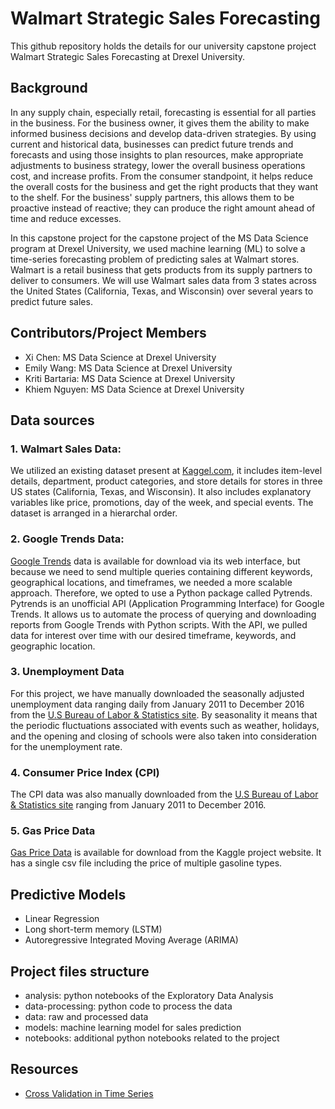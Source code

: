 # Walmart Strategic Sales Forecasting

This github repository holds the details for our university capstone project Walmart Strategic Sales Forecasting at Drexel University.

## Background

In any supply chain, especially retail, forecasting is essential for all parties in the business. For the business owner, it gives them the ability to make informed business decisions and develop data-driven strategies. By using current and historical data, businesses can predict future trends and forecasts and using those insights to plan resources, make appropriate adjustments to business strategy, lower the overall business operations cost, and increase profits. From the consumer standpoint, it helps reduce the overall costs for the business and get the right products that they want to the shelf. For the business' supply partners, this allows them to be proactive instead of reactive; they can produce the right amount ahead of time and reduce excesses.  

In this capstone project for the capstone project of the MS Data Science program at Drexel University, we used machine learning (ML) to solve a time-series forecasting problem of predicting sales at Walmart stores. Walmart is a retail business that gets products from its supply partners to deliver to consumers. We will use Walmart sales data from 3 states across the United States (California, Texas, and Wisconsin) over several years to predict future sales. 

## Contributors/Project Members
* Xi Chen: MS Data Science at Drexel University
* Emily Wang: MS Data Science at Drexel University
* Kriti Bartaria: MS Data Science at Drexel University
* Khiem Nguyen: MS Data Science at Drexel University

## Data sources

### 1. Walmart Sales Data:

We utilized an existing dataset present at [Kaggel.com](https://www.kaggle.com/code/konradb/ts-4-sales-and-demand-forecasting/data), it includes item-level details, department, product categories, and store details for stores in three US states (California, Texas, and Wisconsin). It also includes explanatory variables like price, promotions, day of the week, and special events. The dataset is arranged in a hierarchal order. 

### 2. Google Trends Data: 

[Google Trends](https://trends.google.com/trends/?geo=US) data is available for download via its web interface, but because we need to send multiple queries containing different keywords, geographical locations, and timeframes, we needed a more scalable approach. Therefore, we opted to use a Python package called Pytrends. Pytrends is an unofficial API (Application Programming Interface) for Google Trends. It allows us to automate the process of querying and downloading reports from Google Trends with Python scripts. With the API, we pulled data for interest over time with our desired timeframe, keywords, and geographic location. 

### 3. Unemployment Data

For this project, we have manually downloaded the seasonally adjusted unemployment data ranging daily from January 2011 to December 2016 from the [U.S Bureau of Labor & Statistics site](https://beta.bls.gov/dataViewer/view/timeseries/LNS14000000).  By seasonality it means that the periodic fluctuations associated with events such as weather, holidays, and the opening and closing of schools were also taken into consideration for the unemployment rate. 

### 4. Consumer Price Index (CPI)

The CPI data was also manually downloaded from the [U.S Bureau of Labor & Statistics site](https://www.bls.gov/cpi/data.htm) ranging from January 2011 to December 2016.

### 5. Gas Price Data 

[Gas Price Data](https://www.kaggle.com/datasets/mruanova/us-gasoline-and-diesel-retail-prices-19952021?select=PET_PRI_GND_DCUS_NUS_W.csv) is available for download from the Kaggle project website. It has a single csv file including the price of multiple gasoline types. 

## Predictive Models

* Linear Regression
* Long short-term memory (LSTM)
* Autoregressive Integrated Moving Average (ARIMA)

## Project files structure
* analysis: python notebooks of the Exploratory Data Analysis
* data-processing: python code to process the data
* data: raw and processed data
* models: machine learning model for sales prediction
* notebooks: additional python notebooks related to the project

## Resources
* [Cross Validation in Time Series](https://medium.com/@soumyachess1496/cross-validation-in-time-series-566ae4981ce4)